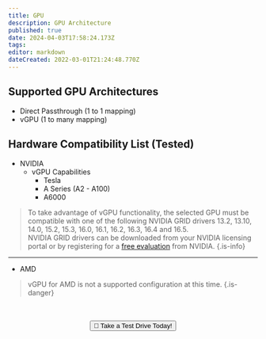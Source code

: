 ```yaml
---
title: GPU
description: GPU Architecture
published: true
date: 2024-04-03T17:58:24.173Z
tags: 
editor: markdown
dateCreated: 2022-03-01T21:24:48.770Z
---
```


## Supported GPU Architectures
- Direct Passthrough (1 to 1 mapping) 
- vGPU (1 to many mapping)

## Hardware Compatibility List (Tested)
- NVIDIA
  - vGPU Capabilities
    - Tesla
    - A Series (A2 - A100)
    - A6000

> To take advantage of vGPU functionality, the selected GPU must be compatible with one of the following NVIDIA GRID drivers 13.2, 13.10, 14.0, 15.2, 15.3, 16.0, 16.1, 16.2, 16.3, 16.4 and 16.5.<br>
NVIDIA GRID drivers can be downloaded from your NVIDIA licensing portal or by registering for a [free evaluation](https://nvidia.com/en-us/data-center/resources/vgpu-evaluation) from NVIDIA.
{.is-info}

---
- AMD
> vGPU for AMD is not a supported configuration at this time.
{.is-danger}

<br>
<br>
<div style="text-align:center; margin-bottom:5px">
  <a href="https://www.verge.io/test-drive#Demo-Section"><button class="button-cta">🚗 Take a Test Drive Today!</button></a>
</div>